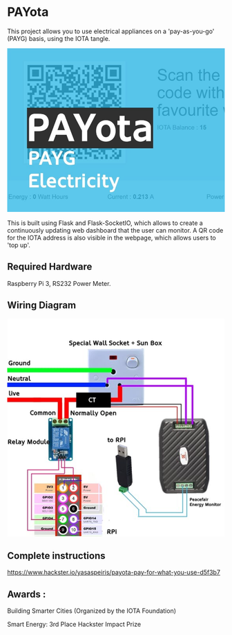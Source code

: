 # PAYota
This project allows you to use electrical appliances on a 'pay-as-you-go' (PAYG) basis, using the IOTA tangle.

![alt text](https://github.com/yasaspeiris/PAYota/blob/master/payota/images/1.main.jpg)


This is built using Flask and Flask-SocketIO, which allows to create a continuously updating web dashboard that the user can monitor. A QR code for the IOTA address is also visible in the webpage, which allows users to 'top up'.

## Required Hardware
Raspberry Pi 3, RS232 Power Meter.

## Wiring Diagram 

![alt text](https://github.com/yasaspeiris/PAYota/blob/master/payota/images/3.wiring.jpg)


## Complete instructions 
https://www.hackster.io/yasaspeiris/payota-pay-for-what-you-use-d5f3b7

## Awards : 

Building Smarter Cities (Organized by the IOTA Foundation)

Smart Energy: 3rd Place
Hackster Impact Prize

